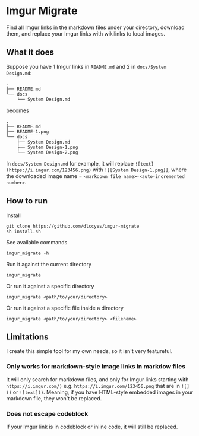 # Imgur Migrate

Find all Imgur links in the markdown files under your directory, download them, and replace your Imgur links with wikilinks to local images.

## What it does

Suppose you have 1 Imgur links in `README.md` and 2 in `docs/System Design.md`:

```
.
├── README.md
└── docs
    └── System Design.md
```

becomes

```
.
├── README.md
├── README-1.png
└── docs
    ├── System Design.md
    ├── System Design-1.png
    └── System Design-2.png
```

In `docs/System Design.md` for example, it will replace `![text](https://i.imgur.com/123456.png)` with `![[System Design-1.png]]`, where the downloaded image name = `<markdown file name>-<auto-incremented number>`.

## How to run

Install

```
git clone https://github.com/dlccyes/imgur-migrate
sh install.sh
```

See available commands

```
imgur_migrate -h
```

Run it against the current directory

```
imgur_migrate
```

Or run it against a specific directory

```
imgur_migrate <path/to/your/directory>
```

Or run it against a specific file inside a directory

```
imgur_migrate <path/to/your/directory> <filename>
```

## Limitations

I create this simple tool for my own needs, so it isn't very featureful.

### Only works for markdown-style image links in markdow files

It will only search for markdown files, and only for Imgur links starting with `https://i.imgur.com/)` e.g. `https://i.imgur.com/123456.png` that are in `![]()` or `![text]()`. Meaning, if you have HTML-style embedded images in your markdown file, they won't be replaced.

### Does not escape codeblock

If your Imgur link is in codeblock or inline code, it will still be replaced.
